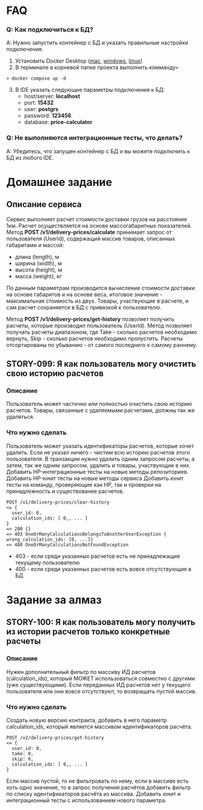 # FAQ
### Q: Как подключиться к БД?
A: Нужно запустить контейнер с БД и указать правильные настройки подключения.
1. Установить Docker Desktop ([mac](https://docs.docker.com/desktop/install/mac-install/), [windows](https://docs.docker.com/desktop/install/windows-install/), [linux](https://docs.docker.com/desktop/install/linux-install/))
2. В терминале в корневой папке проекта выполнить комманду=
```
> docker compose up -d
```
3. В IDE указать следующие параметры подключения к БД:
   - host/server: **localhost**
   - port: **15432**
   - user: **postgrs**
   - password: **123456**
   - database: **price-calculator**

### Q: Не выполняются интеграционные тесты, что делать?
A: Убедитесь, что запущен контейнер с БД и вы можете подключить к БД из любого IDE.

# Домашнее задание

## Описание сервиса
Сервис выполняет расчет стоимости доставки грузов на расстояние 1км. Расчет осуществляется на основе массогабаритных показателей.
Метод **POST /v1/delivery-prices/calculate** принимает запрос от пользователя (UserId), содержащий массив товаров, описанных габаритами и массой:
- длина (length), м
- ширина (width), м
- высота (height), м
- масса (weight), кг

По данным параметрам производится вычисление стоимости доставки на основе габаритов и на основе веса, итоговое значение - максимальная стоимость из двух.
Товары, участвующие в расчете, и сам расчет сохраняется в БД с привязкой к пользователю.

Метод **POST /v1/delivery-prices/get-history** позволяет получить расчеты, которые производил пользователь (UserId). Метод позволяет получать расчеты диапазоном, где Take - сколько расчетов необходимо вернуть, Skip - сколько расчетов необходимо пропустить. Расчеты отсортированы по убыванию - от самого последнего к самому раннему.

## STORY-099: Я как пользователь могу очистить свою историю расчетов
### Описание
Пользователь может частично или полностью очистить свою историю расчетов. Товары, связанные с удаляемыми расчетами, должны так же удаляться.

### Что нужно сделать
Пользователь может указать идентификаторы расчетов, которые хочет удалить. Если не указал ничего - чистим всю историю расчетов этого пользователя.
В транзакции нужно удалить одним запросом расчеты, а затем, так же одним запросом, удалить и товары, участвующие в них.
Добавить HP-интеграционные тесты на новые методы репозиториев.
Добавить HP-юнит тесты на новые методы сервиса
Добавить юнит тесты на команду, проверяющие как HP, так и проверки на принадлежность и существование расчетов.
```
POST /v1/delivery-prices/clear-history
<= { 
  user_id: 0, 
  calculation_ids: [ 0,, ... ] 
}
=> 200 {}
=> 403 OneOrManyCalculationsBelongsToAnotherUserException { wrong_calculation_ids: [0, ...]}
=> 400 OneOrManyCalculationsNotFoundException
```
- 403 - если среди указанных расчетов есть не принадлежащие текущему пользователю
- 400 - если среди указанных расчетов есть вовсе отсутствующие в БД

# Задание за алмаз
## STORY-100: Я как пользователь могу получить из истории расчетов только конкретные расчеты
### Описание
Нужен дополнительный фильтр по массиву ИД расчетов (calculation_ids), который МОЖЕТ использоваться совместно с другими (уже существующими). Если переданных ИД расчетов нет у текущего пользователя или они вовсе отсутствуют, то возвращать пустой массив.

### Что нужно сделать
Создать новую версию контракта, добавить в него параметр calculation_ids, который является массивом идентификаторов расчёта.

```
POST /v2/delivery-prices/get-history
<= { 
  user_id: 0, 
  take: 0,
  skip: 0,
  calculation_ids: [ 0,, ... ] 
}
```

Если массив пустой, то не фильтровать по нему, если в массиве есть хоть одно значение, то в запрос получения расчётов добавить фильтр по списку идентификаторов расчёта из массива.
Добавить юнит и интеграционный тесты c использованием нового параметра.